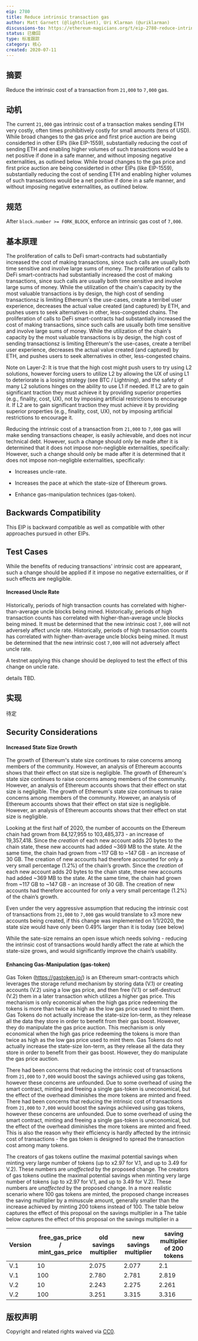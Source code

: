 ```yaml
---
eip: 2780
title: Reduce intrinsic transaction gas
author: Matt Garnett (@lightclient), Uri Klarman (@uriklarman)
discussions-to: https://ethereum-magicians.org/t/eip-2780-reduce-intrinsic-cost-of-transactions/4413
status: 已撤回
type: 标准跟踪
category: 核心
created: 2020-07-11
---
```


## 摘要
Reduce the intrinsic cost of a transaction from `21,000` to `7,000` gas.

## 动机
The current `21,000` gas intrinsic cost of a transaction makes sending ETH very costly, often times prohibitively costly for small amounts (tens of USD). While broad changes to the gas price and first price auction are being considerted in other EIPs (like EIP-1559), substantially reducing the cost of sending ETH and enabling higher volumes of such transactions would be a net positive if done in a safe manner, and without imposing negative externalities, as outlined below. While broad changes to the gas price and first price auction are being considerted in other EIPs (like EIP-1559), substantially reducing the cost of sending ETH and enabling higher volumes of such transactions would be a net positive if done in a safe manner, and without imposing negative externalities, as outlined below.


## 规范
After `block.number >= FORK_BLOCK`, enforce an intrinsic gas cost of `7,000`.

## 基本原理

The proliferation of calls to DeFi smart-contracts had substantially increased the cost of making transactions, since such calls are usually both time sensitive and involve large sums of money. The proliferation of calls to DeFi smart-contracts had substantially increased the cost of making transactions, since such calls are usually both time sensitive and involve large sums of money. While the utilization of the chain's capacity by the most valuable transactions is by design, the high cost of sending transactionsz is limiting Ethereum's the use-cases, create a terribel user experience, decreases the actual value created (and captured) by ETH, and pushes users to seek alternatives in other, less-congested chains. The proliferation of calls to DeFi smart-contracts had substantially increased the cost of making transactions, since such calls are usually both time sensitive and involve large sums of money. While the utilization of the chain's capacity by the most valuable transactions is by design, the high cost of sending transactionsz is limiting Ethereum's the use-cases, create a terribel user experience, decreases the actual value created (and captured) by ETH, and pushes users to seek alternatives in other, less-congested chains.


Note on Layer-2: It is true that the high cost might push users to try using L2 solutions, however forcing users to utilize L2 by allowing the UX of using L1 to deteriorate is a losing strategy (see BTC / Lightning), and the safety of many L2 solutions hinges on the ability to use L1 if needed. If L2 are to gain significant traction they must achieve it by providing superior properties (e.g., finality, cost, UX), not by imposing artificial restrictions to encourage it. If L2 are to gain significant traction they must achieve it by providing superior properties (e.g., finality, cost, UX), not by imposing artificial restrictions to encourage it.


Reducing the intrinsic cost of a transaction from `21,000` to `7,000` gas will make sending transactions cheaper, is easily achievable, and does not incur technical debt. However, such a change should only be made after it is determined that it does not impose non-negligble externalities, specifically: However, such a change should only be made after it is determined that it does not impose non-negligble externalities, specifically:

* Increases uncle-rate.

* Increases the pace at which the state-size of Ethereum grows.

* Enhance gas-manipulation technices (gas-token).


## Backwards Compatibility
This EIP is backward compatible as well as compatible with other approaches pursued in other EIPs.

## Test Cases
While the benefits of reducing transactions' intrinsic cost are appearant, such a change should be applied if it impose no negative externalities, or if such effects are negligible.


#### Increased Uncle Rate

Historically, periods of high transaction counts has correlated with higher-than-average uncle blocks being mined. Historically, periods of high transaction counts has correlated with higher-than-average uncle blocks being mined. It must be determined that the new intrinsic cost `7,000` will not adversely affect uncle rate. Historically, periods of high transaction counts has correlated with higher-than-average uncle blocks being mined. It must be determined that the new intrinsic cost `7,000` will not adversely affect uncle rate.

A testnet applying this change should be deployed to test the effect of this change on uncle rate.

details TBD.


## 实现
待定

## Security Considerations


#### Increased State Size Growth

The growth of Ethereum's state size continues to raise concerns among members of the community. However, an analysis of Ethereum accounts shows that their effect on stat size is negligible. The growth of Ethereum's state size continues to raise concerns among members of the community. However, an analysis of Ethereum accounts shows that their effect on stat size is negligible. The growth of Ethereum's state size continues to raise concerns among members of the community. However, an analysis of Ethereum accounts shows that their effect on stat size is negligible. However, an analysis of Ethereum accounts shows that their effect on stat size is negligible.

Looking at the first half of 2020, the number of accounts on the Ethereum chain had grown from 84,127,955 to 103,485,373 - an increase of 19,357,418. Since the *creation* of each new account adds 20 bytes to the chain state, these new accounts had added ~369 MB to the state. At the same time, the chain had grown from ~117 GB to ~147 GB - an increase of 30 GB. The creation of new accounts had therefore accounted for only a very small percentage (1.2%) of the chain’s growth. Since the *creation* of each new account adds 20 bytes to the chain state, these new accounts had added ~369 MB to the state. At the same time, the chain had grown from ~117 GB to ~147 GB - an increase of 30 GB. The creation of new accounts had therefore accounted for only a very small percentage (1.2%) of the chain’s growth.

Even under the very aggressive assumption that reducing the intrinsic cost of transactions from `21,000` to `7,000` gas would translate to x3 more new accounts being created, if this change was implemented on 1/1/2020, the state size would have only been 0.49% larger than it is today (see below)

While the sate-size remains an open issue which needs solving - reducing the intrinsic cost of transactions would hardly affect the rate at which the state-size grows, and would significantly improve the chain’s usability.


#### Enhancing Gas-Manipulation (gas-token)

Gas Token (https://gastoken.io/) is an Ethereum smart-contracts which leverages the storage refund mechanism by storing data (V.1) or creating accounts (V.2) using a low gas price, and then free (V.1) or self-destruct (V.2) them in a later transaction which utilizes a higher gas price. This mechanism is only economical when the high gas price redeeming the tokens is more than twice as high as the low gas price used to mint them. Gas Tokens do not actually increase the state-size lon-term, as they release all the data they store in order to benefit from their gas boost. However, they do manipulate the gas price auction. This mechanism is only economical when the high gas price redeeming the tokens is more than twice as high as the low gas price used to mint them. Gas Tokens do not actually increase the state-size lon-term, as they release all the data they store in order to benefit from their gas boost. However, they do manipulate the gas price auction.

There had been concerns that reducing the intrinsic cost of transactions from `21,000` to `7,000` would boost the savings achiieved using gas tokens, however these concerns are unfounded. Due to some overhead of using the smart contract, minting and freeing a single gas-token is uneconomical, but the effect of the overhead diminishes the more tokens are minted and freed. There had been concerns that reducing the intrinsic cost of transactions from `21,000` to `7,000` would boost the savings achiieved using gas tokens, however these concerns are unfounded. Due to some overhead of using the smart contract, minting and freeing a single gas-token is uneconomical, but the effect of the overhead diminishes the more tokens are minted and freed. This is also the reason why their efficiency is hardly affected by the intrinsic cost of transactions - the gas token is designed to spread the transaction cost among many tokens.

The creators of gas tokens outline the maximal potential savings when minting very large number of tokens (up to x2.97 for V.1, and up to 3.49 for V.2). These numbers are *unaffected* by the proposed change. The creators of gas tokens outline the maximal potential savings when minting very large number of tokens (up to x2.97 for V.1, and up to 3.49 for V.2). These numbers are *unaffected* by the proposed change. In a more realistic scenario where 100 gas tokens are minted, the proposed change increases the saving multiplier by a minuscule amount, generally smaller than the increase achieved by minting 200 tokens instead of 100. The table below captures the effect of this proposal on the savings multiplier in a The table below captures the effect of this proposal on the savings multiplier in a

| Version | free_gas_price / mint_gas_price | old savings multiplier | new savings multiplier | saving multiplier of 200 tokens |
| ------- | ----------------------------------- | ---------------------- | ---------------------- | ------------------------------- |
| V.1     | 10                                  | 2.075                  | 2.077                  | 2.1                             |
| V.1     | 100                                 | 2.780                  | 2.781                  | 2.819                           |
| V.2     | 10                                  | 2.243                  | 2.275                  | 2.261                           |
| V.2     | 100                                 | 3.251                  | 3.315                  | 3.316                           |


## 版权声明
Copyright and related rights waived via [CC0](../LICENSE.md).

